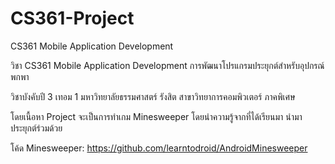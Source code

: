 # CS361-Project

CS361 Mobile Application Development

วิชา CS361 Mobile Application Development การพัฒนาโปรแกรมประยุกต์สำหรับอุปกรณ์พกพา

วิชาบังคับปี 3 เทอม 1 มหาวิทยาลัยธรรมศาสตร์ รังสิต สาขาวิทยาการคอมพิวเตอร์ ภาคพิเศษ

โดยเนื้อหา Project จะเป็นการทำเกม Minesweeper โดยนำความรู้จากที่ได้เรียนมา นำมาประยุกต์ร่วมด้วย

โค้ด Minesweeper: https://github.com/learntodroid/AndroidMinesweeper
